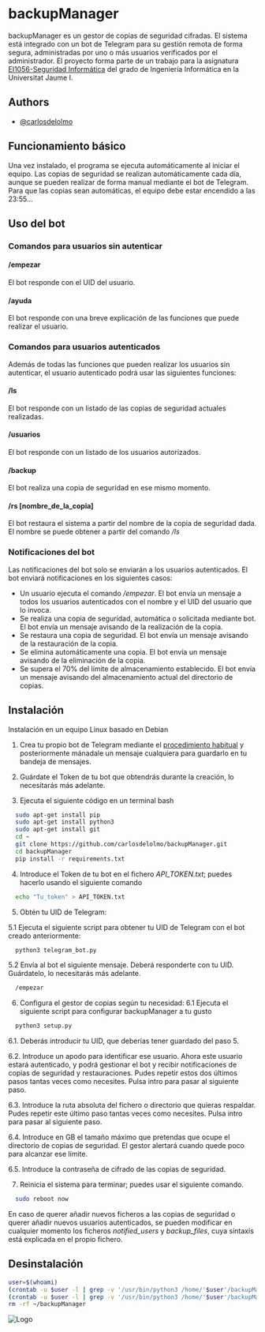 
# backupManager


backupManager es un gestor de copias de seguridad cifradas. El sistema está integrado con un bot de Telegram para su gestión remota de forma segura, administradas por uno o más usuarios verificados por el administrador. El proyecto forma parte de un trabajo para la asignatura [EI1056-Seguridad Informática](https://ujiapps.uji.es/sia/rest/publicacion/2022/estudio/225/asignatura/EI1056) del grado de Ingeniería Informática en la Universitat Jaume I.

## Authors

- [@carlosdelolmo](https://github.com/carlosdelolmo)


## Funcionamiento básico
Una vez instalado, el programa se ejecuta automáticamente al iniciar el equipo. Las copias de seguridad se realizan automáticamente cada día, aunque se pueden realizar de forma manual mediante el bot de Telegram. Para que las copias sean automáticas, el equipo debe estar encendido a las 23:55...
## Uso del bot
### Comandos para usuarios sin autenticar
#### /empezar
El bot responde con el UID del usuario.

#### /ayuda
El bot responde con una breve explicación de las funciones que puede realizar el usuario.
### Comandos para usuarios autenticados
Además de todas las funciones que pueden realizar los usuarios sin autenticar, el usuario autenticado podrá usar las siguientes funciones:
#### /ls 
El bot responde con un listado de las copias de seguridad actuales realizadas.
#### /usuarios
El bot responde con un listado de los usuarios autorizados.
#### /backup
El bot realiza una copia de seguridad en ese mismo momento.
#### /rs [nombre_de_la_copia]
El bot restaura el sistema a partir del nombre de la copia de seguridad dada. El nombre se puede obtener a partir del comando */ls*

### Notificaciones del bot
Las notificaciones del bot solo se enviarán a los usuarios autenticados. El bot enviará notificaciones en los siguientes casos:
- Un usuario ejecuta el comando */empezar*. El bot envía un mensaje a todos los usuarios autenticados con el nombre y el UID del usuario que lo invoca.
- Se realiza una copia de seguridad, automática o solicitada mediante bot. El bot envía un mensaje avisando de la realización de la copia.
- Se restaura una copia de seguridad. El bot envía un mensaje avisando de la restauración de la copia.
- Se elimina automáticamente una copia. El bot envía un mensaje avisando de la eliminación de la copia.
- Se supera el 70% del límite de almacenamiento establecido. El bot envía un mensaje avisando del almacenamiento actual del directorio de copias.
## Instalación

Instalación en un equipo Linux basado en Debian

1. Crea tu propio bot de Telegram mediante el [procedimiento habitual](https://core.telegram.org/bots#how-do-i-create-a-bot) y posteriormente mánadale un mensaje cualquiera para guardarlo en tu bandeja de mensajes.

2. Guárdate el Token de tu bot que obtendrás durante la creación, lo necesitarás más adelante.

3. Ejecuta el siguiente código en un terminal bash
```bash
  sudo apt-get install pip
  sudo apt-get install python3
  sudo apt-get install git
  cd ~
  git clone https://github.com/carlosdelolmo/backupManager.git 
  cd backupManager
  pip install -r requirements.txt
```
4. Introduce el Token de tu bot en el fichero *API_TOKEN.txt*; puedes hacerlo usando el siguiente comando
```bash
  echo "Tu_token" > API_TOKEN.txt
```
5. Obtén tu UID de Telegram:

5.1 Ejecuta el siguiente script para obtener tu UID de Telegram con el bot creado anteriormente:
```bash
  python3 telegram_bot.py
```
5.2 Envía al bot el siguiente mensaje. Deberá responderte con tu UID. Guárdatelo, lo necesitarás más adelante.
```txt
  /empezar
```
6. Configura el gestor de copias según tu necesidad:
6.1 Ejecuta el siguiente script para configurar backupManager a tu gusto 
```bash
  python3 setup.py
```
6.1. Deberás introducir tu UID, que deberías tener guardado del paso 5.

6.2. Introduce un apodo para identificar ese usuario. Ahora este usuario estará autenticado, y podrá gestionar el bot y recibir notificaciones de copias de seguridad y restauraciones. Pudes repetir estos dos últimos pasos tantas veces como necesites. Pulsa intro para pasar al siguiente paso.

6.3. Introduce la ruta absoluta del fichero o directorio que quieras respaldar. Pudes repetir este último paso tantas veces como necesites. Pulsa intro para pasar al siguiente paso.

6.4. Introduce en GB el tamaño máximo que pretendas que ocupe el directorio de copias de seguridad. El gestor alertará cuando quede poco para alcanzar ese límite.

6.5. Introduce la contraseña de cifrado de las copias de seguridad.

7. Reinicia el sistema para terminar; puedes usar el siguiente comando.
```bash
  sudo reboot now
```
En caso de querer añadir nuevos ficheros a las copias de seguridad o querer añadir nuevos usuarios autenticados, se pueden modificar en cualquier momento los ficheros *notified_users* y *backup_files*, cuya sintaxis está explicada en el propio fichero.

## Desinstalación
```bash
user=$(whoami)
(crontab -u $user -l | grep -v '/usr/bin/python3 /home/'$user'/backupManager/telegram_bot.py') | crontab -u $user -
(crontab -u $user -l | grep -v '/usr/bin/python3 /home/'$user'/backupManager/backup.py b') | crontab -u $user -
rm -rf ~/backupManager
```
![Logo](https://documents.uji.es/alfresco/d/d/workspace/SpacesStore/63c07717-5208-4240-b688-aa6ff558b466/banner-interior-color2.png?guest=true)
